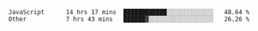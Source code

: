 
<!--
**xy406043/xy406043** is a ✨ _special_ ✨ repository because its `README.md` (this file) appears on your GitHub profile.

Here are some ideas to get you started:

- 🔭 I’m currently working on ...
- 🌱 I’m currently learning ...
- 👯 I’m looking to collaborate on ...
- 🤔 I’m looking for help with ...
- 💬 Ask me about ...
- 📫 How to reach me: ...
- 😄 Pronouns: ...
- ⚡ Fun fact: ...
-->

<!--START_SECTION:waka-->

```text
JavaScript      14 hrs 17 mins  ████████████░░░░░░░░░░░░░   48.64 %
Other           7 hrs 43 mins   ██████▓░░░░░░░░░░░░░░░░░░   26.26 %
```

<!--END_SECTION:waka-->
